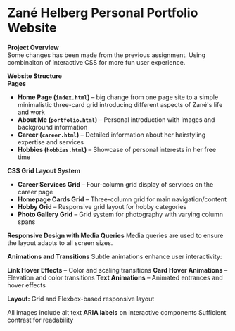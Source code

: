 # Zané Helberg Personal Portfolio Website

**Project Overview**  
Some changes has been made from the previous assignment.
Using combinaiton of interactive CSS for more fun user experience.

**Website Structure**  
**Pages**
- **Home Page (`index.html`)** – big change from one page site to a simple minimalistic three-card grid introducing different aspects of Zané's life and work  
- **About Me (`portfolio.html`)** – Personal introduction with images and background information  
- **Career (`career.html`)** – Detailed information about her hairstyling expertise and services  
- **Hobbies (`hobbies.html`)** – Showcase of personal interests in her free time  


**CSS Grid Layout System**  

- **Career Services Grid** – Four-column grid display of services on the career page  
- **Homepage Cards Grid** – Three-column grid for main navigation/content  
- **Hobby Grid** – Responsive grid layout for hobby categories  
- **Photo Gallery Grid** – Grid system for photography with varying column spans  

**Responsive Design with Media Queries**
Media queries are used to ensure the layout adapts to all screen sizes.

**Animations and Transitions**
Subtle animations enhance user interactivity:

**Link Hover Effects** – Color and scaling transitions
**Card Hover Animations** – Elevation and color transitions
**Text Animations** – Animated entrances and hover effects


**Layout:** Grid and Flexbox-based responsive layout

All images include alt text
**ARIA labels** 
on interactive components
Sufficient contrast for readability
